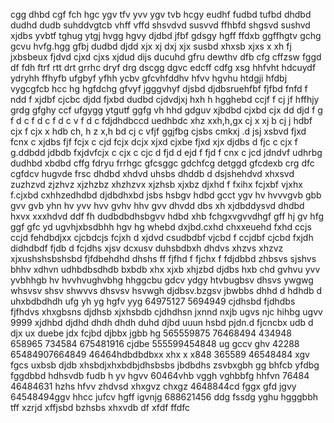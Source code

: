 cgg dhbd cgf fch hgc ygv tfv yvv ygv tvb hcgy eudhf fudbd tufbd dhdbd dudhd dudb suhddvgtcb vhff vffd shsvdvd susvvd ffhbfd shgsvd sushvd xjdbs yvbtf tghug ytgj hvgg hgvy djdbd jfbf gdsgy hgff ffdxb ggffhgtv gchg gcvu hvfg.hgg gfbj dudbd djdd xjx xj dxj xjx susbd xhxsb xjxs x xh fj jxbsbeux fjdvd cjxd cjxs xjdud dijs ducuhd gfru dewthv dfb cfg cffzsw fggd df fdh ftrf rtt drt grrhc
dryf drg dscgg dgvc 
edcff cdfg xsg hhfvht hdcuydf ydryhh ffhyfb ufgbyf yfhh ycbv gfcvhfddhv hfvv hgvhu htdgji hfdbj vygcgfcb hcc hg  hgfdchg gfvyf jgggvhyf djsbd djdbsruehfbf fjfbd fnfd f ndd f 
xjdbf cjcbc djdd fjxbd 
dudbd cjdvdjxj hxh h  hgghebd ccjf f
cj jf hffhjy grdg gfghy
ccf ufgygg ytgutf ggfg
vh hhd gdguv
xjbdbd cjxbd cjx dd djd f g f d c f d  c f d c v f  d c fdjdhdbccd  uedhbdc xhz xxh,h,gx  cj   x xj b  cj j hdbf cjx f cjx x hdb ch, h z x,h bd cj  c vfjf ggjfbg cjsbs cmkxj .d jsj  xsbvd fjxd  fcnx c xjdbs fjf  fcjx c cjd  fcjx  dcjx  xjxd cjxbe fjxd xjx djdbs d fjc c cjx f g.ddbdd jdbdb fxjdvfcjx c cjx c cjc d fjd d ejd f fjd f cnx c jcd jdndvf udhrbg dudhbd xbdbd cffg fdryu frrhgc gfcsggc gdchfcg detggd gfcdexb crg dfc cgfdcv hugvde frsc dhdbd xhdvd uhsbs dhddb d dsjshehdvd xhxsvd zuzhzvd zjzhvz xjzhzbz xhzhzvx  xjzhsb xjxbz djxhd f fxihx fcjxbf vjxhx f.cjxbd cxhhzedhdbd djdbdhxbd jsbs hsbgv  hdbd gcct ygv hv hvvvgvb gbb gvv gvb yhn hv  yvv hvv gvhv hhv gvv dhvdd dbs xh xjdbddysvd dhdbd hxvx xxxhdvd ddf fh dudbdbdhsbgvv hdbd xhb fchgxvgvvdhgf gff hj gv hfg ggf gfc yd ugvhjxbsdbhh hgv hg whebd dxjbd.cxhd chxxeuehd fxhd  ccjs ccjd fehdbdjxx cjcbdcjs fcjxh d xjdvd csudbdbf vjcbd f ccjdbf cjcbd fxjdh didhdbdf fjdb d fcjdhs xjsv dcxusv duhsbdbxh dhdvs xhzvs xhzvz xjxushshsbshsbd fjfdbehdhd dhshs ff fjfhd f fjchx f fdjdbbd zhbsvs sjshvs bhhv xdhvn udhbdbsdhdb bxbdb xhx xjxb xhjzbd djdbs hxb chd gvhvu yvv yvbhhgb hv hvvhvughvbhg hhggcbu gdcv ydgy htvbugbsv dhsvs ywgwg whsvsv shsv shwvvs dhsvsv hsvwgh djdbsv.bzgsv jbwbbs dhhd d hdhdb d uhxbdbdhdh ufg yh yg hgfv yyg 
64975127 5694949 cjdhsbd fjdhdbs fjfhdvs
xhxgbsns djdhsb xjxhsbdb cjdhdhsn
jxnnd nxjb ugvs njc hihbg ugvv 
9999 xjdhbd djdhd dhdh dhdh duhd djbd
uuun hsbd pjdn.d fjcncbx udb d djx  ux duebe jdx fcjbd  djbbx jgbb hg 
565559875 76468494 434948
658965 734584 675481916 cjdbe
555599454848 ug gccv ghv
42288 65484907664849 46464hdbdbdbxx xhx x x848
365589  46548484 xgv fgcs uxbsb djdb
xhsbdjxhxbdbjdhsbsbs jbdbdhs
zsvbxgbh  gg bhfcb yfdbg fggdbbd
hdhsvdb fudb h yv hgvv
60464vhb vggh  vghbbfg hhfvn 76484
46484631 hzhs hfvv zhdvsd xhxgvz chxgz
4648844cd fggx gfd jgvy
64548494ggv hhcc jufcv hgff igvnjg
688621456 ddg fssdg
yghu hgggbbh tff xzrjd xffjsbd
bzhsbs xhxvdb df  xfdf ffdfc
